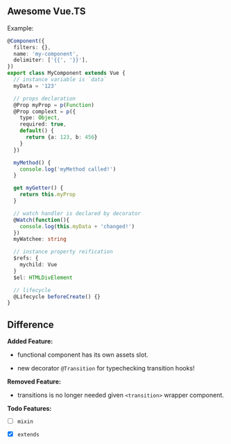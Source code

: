 Awesome Vue.TS
-----

Example:

```typescript
@Component({
  filters: {},
  name: 'my-component',
  delimiter: ['{{', '}}'],
})
export class MyComponent extends Vue {
  // instance variable is `data`
  myData = '123'

  // props declaration
  @Prop myProp = p(Function)
  @Prop complext = p({
    type: Object,
    required: true,
    default() {
      return {a: 123, b: 456}
    }
  })

  myMethod() {
    console.log('myMethod called!')
  }

  get myGetter() {
    return this.myProp
  }

  // watch handler is declared by decorator
  @Watch(function(){
    console.log(this.myData + 'changed!')
  })
  myWatchee: string

  // instance property reification
  $refs: {
    mychild: Vue
  }
  $el: HTMLDivElement

  // lifecycle
  @Lifecycle beforeCreate() {}
}
```


Difference
---

**Added Feature:**

* functional component has its own assets slot.

* new decorator `@Transition` for typechecking transition hooks!

**Removed Feature:**

* transitions is no longer needed given `<transition>` wrapper component.

**Todo Features:**

- [ ] `mixin`

- [x] `extends`
